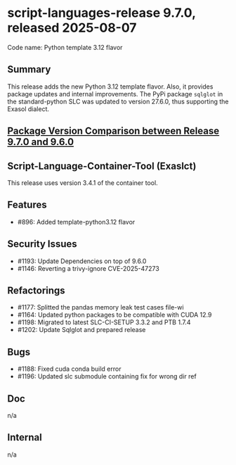 # script-languages-release 9.7.0, released 2025-08-07

Code name: Python template 3.12 flavor

## Summary

This release adds the new Python 3.12 template flavor. Also, it provides package updates and internal improvements.
The PyPi package `sqlglot` in the standard-python SLC was updated to version 27.6.0, thus supporting the Exasol dialect.

## [Package Version Comparison between Release 9.7.0 and 9.6.0](package_diffs/9.7.0/README.md)

## Script-Language-Container-Tool (Exaslct)

This release uses version 3.4.1 of the container tool.

## Features

 - #896: Added template-python3.12 flavor

## Security Issues

 - #1193: Update Dependencies on top of 9.6.0
 - #1146: Reverting a trivy-ignore CVE-2025-47273

## Refactorings

 - #1177: Splitted the pandas memory leak test cases file-wi
 - #1164: Updated python packages to be compatible with CUDA 12.9
 - #1198: Migrated to latest SLC-CI-SETUP 3.3.2 and PTB 1.7.4
 - #1202: Update Sqlglot and prepared release

## Bugs

 - #1188: Fixed cuda conda build error
 - #1196: Updated slc submodule containing fix for wrong dir ref

## Doc

n/a

## Internal

 n/a

